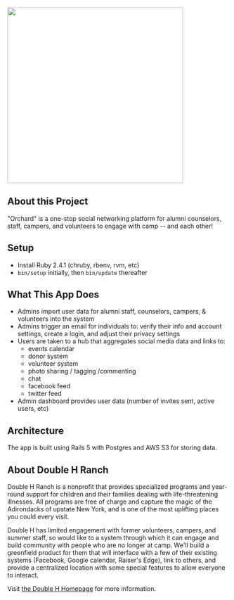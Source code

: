 <img src="https://scontent.cdninstagram.com/t51.2885-15/e35/11934886_1743596452540354_2127773869_n.jpg" width="400">

## About this Project

"Orchard" is a one-stop social networking platform for alumni counselors, staff, campers, and volunteers to engage with camp -- and each other!

## Setup

- Install Ruby 2.4.1 (chruby, rbenv, rvm, etc)
- `bin/setup` initially, then `bin/update` thereafter

## What This App Does

* Admins import user data for alumni staff, counselors, campers, & volunteers into the system
* Admins trigger an email for individuals to: verify their info and account settings, create a login, and adjust their privacy
  settings
* Users are taken to a hub that aggregates social media data and links to:
  * events calendar
  * donor system
  * volunteer system
  * photo sharing / tagging /commenting
  * chat
  * facebook feed
  * twitter feed
* Admin dashboard provides user data (number of invites sent,
  active users, etc)

## Architecture

The app is built using Rails 5 with Postgres and AWS S3 for storing data.

## About Double H Ranch

Double H Ranch is a nonprofit that provides specialized programs and year-round
support for children and their families dealing with life-threatening illnesses.
All programs are free of charge and capture the magic of the Adirondacks of
upstate New York, and is one of the most uplifting places you could every visit.

Double H has limited engagement with former volunteers, campers, and summer
staff, so would like to a system through which it can engage and build community
with people who are no longer at camp. We'll build a greenfield product for them
that will interface with a few of their existing systems (Facebook, Google
calendar, Raiser's Edge), link to others, and provide a centralized location
with some special features to allow everyone to interact.

Visit [the Double H Homepage](https://www.doublehranch.org/) for more information.

